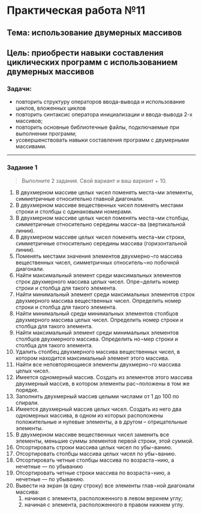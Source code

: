 # Практическая работа №11

## Тема: использование  двумерных массивов  
## Цель: приобрести навыки составления циклических программ  с использованием двумерных массивов

### Задачи:

* повторить структуру операторов ввода-вывода и использование циклов, вложенных циклов 
* повторить синтаксис оператора инициализации и ввода-вывода 2-х массивов;
* повторить основные библиотечные файлы, подключаемые при выполнении программ;
* усовершенствовать  навыки составления  программ с двумерными массивами.

---

### Задание 1

> Выполните 2 задания. Свой вариант и ваш вариант + 10.
 
1.	В двухмерном массиве целых чисел поменять места¬ми элементы, симметричные относительно главной диагонали.
2.	В двухмерном массиве вещественных чисел поменять местами строки и столбцы с одинаковыми номерами.
3.	В двухмерном массиве целых чисел поменять места¬ми столбцы, симметричные относительно середины масси¬ва (вертикальной линии).
4.	В двухмерном массиве целых чисел поменять места¬ми строки, симметричные относительно середины массива (горизонтальной линии).
5.	Поменять местами значения элементов двухмерно¬го массива вещественных чисел, симметричных относитель¬но побочной диагонали.
6.	Найти максимальный элемент среди максимальных элементов строк двухмерного массива целых чисел. Опре¬делить номер строки и столбца для такого элемента.
7.	Найти минимальный элемент среди максимальных элементов строк двухмерного массива вещественных чисел. Определить номер строки и столбца для такого элемента.
8.	Найти минимальный среди минимальных элементов столбцов двухмерного массива целых чисел. Определить номер строки и столбца для такого элемента.
9.	Найти максимальный элемент среди минимальных элементов столбцов двухмерного массива. Определить но¬мер строки и столбца для такого элемента.
10.	Удалить столбец двухмерного массива вещественных чисел, в котором находится максимальный элемент этого массива.
11.	Найти все неповторяющиеся элементы двухмерно¬го массива целых чисел.
12.	Имеется одномерный массив. Создать из элементов этого массива двухмерный массив, в котором элементы рас¬положены в том же порядке.
13.	Заполнить двухмерный массив целыми числами от 1 до 100 по спирали.
14.	Имеется двухмерный массив целых чисел. Создать из него два одномерных массива, в одном из которых расположены положительные и нулевые элементы, а в другом – отрицательные элементы.
15.	В двухмерном массиве вещественных чисел заменить все элементы, меньшие суммы элементов первой строки, этой суммой.
16.	Отсортировать строки массива целых чисел по убы¬ванию.
17.	Отсортировать столбцы массива целых чисел по убы¬ванию.
18.	Отсортировать четные столбцы массива по возраста¬нию, а нечетные — по убыванию
19.	Отсортировать четные строки массива по возраста¬нию, а нечетные — по убыванию.
20.	Вывести на экран (в одну строку) все элементы глав¬ной диагонали массива:
    1. начиная с элемента, расположенного в левом верхнем углу;
    2. начиная с элемента, расположенного в правом нижнем углу.
